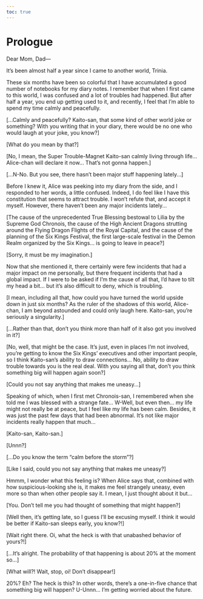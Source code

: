 ```yaml
---
toc: true
---
```


# Prologue

Dear Mom, Dad—

It’s been almost half a year since I came to another world, Trinia.

These six months have been so colorful that I have accumulated a good number of
notebooks for my diary notes. I remember that when I first came to this world, I
was confused and a lot of troubles had happened. But after half a year, you end
up getting used to it, and recently, I feel that I’m able to spend my time
calmly and peacefully.

[...Calmly and peacefully? Kaito-san, that some kind of other world joke or
something? With you writing that in your diary, there would be no one who would
laugh at your joke, you know?]

[What do you mean by that?]

[No, I mean, the Super Trouble-Magnet Kaito-san calmly living through life...
Alice-chan will declare it now... That’s not gonna happen.]

[...N-No. But you see, there hasn’t been major stuff happening lately...]

Before I knew it, Alice was peeking into my diary from the side, and I responded
to her words, a little confused. Indeed, I do feel like I have this constitution
that seems to attract trouble. I won’t refute that, and accept it myself.
However, there haven’t been any major incidents lately...

[The cause of the unprecedented True Blessing bestowal to Lilia by the Supreme
God Chronois, the cause of the High Ancient Dragons strutting around the Flying
Dragon Flights of the Royal Capital, and the cause of the planning of the Six
Kings Festival, the first large-scale festival in the Demon Realm organized by
the Six Kings... is going to leave in peace?]

[Sorry, it must be my imagination.]

Now that she mentioned it, there certainly were few incidents that had a major
impact on me personally, but there frequent incidents that had a global impact.
If I were to be asked if I’m the cause of all that, I’d have to tilt my head a
bit... but it’s also difficult to deny, which is troubling.

[I mean, including all that, how could you have turned the world upside down in
just six months? As the ruler of the shadows of this world, Alice-chan, I am
beyond astounded and could only laugh here. Kaito-san, you’re seriously a
singularity.]

[...Rather than that, don’t you think more than half of it also got you involved
in it?]

[No, well, that might be the case. It’s just, even in places I’m not involved,
you’re getting to know the Six Kings’ executives and other important people, so
I think Kaito-san’s ability to draw connections... No, ability to draw trouble
towards you is the real deal. With you saying all that, don’t you think
something big will happen again soon?]

[Could you not say anything that makes me uneasy...]

Speaking of which, when I first met Chronois-san, I remembered when she told me
I was blessed with a strange fate... W-Well, but even then... my life might not
really be at peace, but I feel like my life has been calm. Besides, it was just
the past few days that had been abnormal. It’s not like major incidents really
happen that much...

[Kaito-san, Kaito-san.]

[Unnn?]

[...Do you know the term “calm before the storm”?]

[Like I said, could you not say anything that makes me uneasy?]

Hmmm, I wonder what this feeling is? When Alice says that, combined with how
suspicious-looking she is, it makes me feel strangely uneasy, even more so than
when other people say it. I mean, I just thought about it but...

[You. Don’t tell me you had thought of something that might happen?]

[Well then, it’s getting late, so I guess I’ll be excusing myself. I think it
would be better if Kaito-san sleeps early, you know?!]

[Wait right there. Oi, what the heck is with that unabashed behavior of yours?!]

[...It’s alright. The probability of that happening is about 20% at the moment
so...]

[What will?! Wait, stop, oi! Don’t disappear!]

20%? Eh? The heck is this? In other words, there’s a one-in-five chance that
something big will happen? U-Unnn... I’m getting worried about the future.
